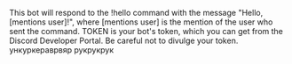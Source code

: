 This bot will respond to the !hello command with the message "Hello, [mentions user]!", where [mentions user] is the mention 
of the user who sent the command. TOKEN is your bot's token, which you can get from the Discord Developer Portal. 
Be careful not to divulge your token.
ункуркераврвяр
рукрукрук
